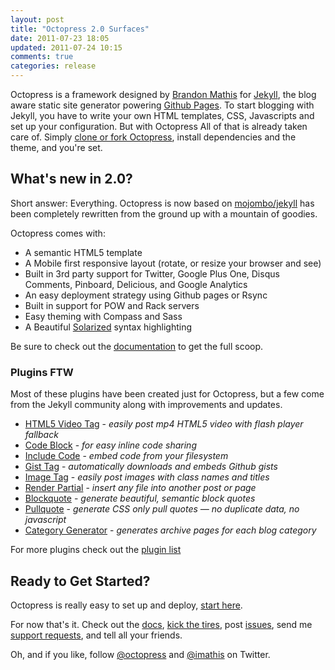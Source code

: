 ```yaml
---
layout: post
title: "Octopress 2.0 Surfaces"
date: 2011-07-23 18:05
updated: 2011-07-24 10:15
comments: true
categories: release
---
```


Octopress is a framework designed by [Brandon Mathis](http://brandonmathis.com) for [Jekyll](http://github.com/mojombo/jekyll), the blog aware static site generator powering [Github Pages](http://pages.github.com).
To start blogging with Jekyll, you have to write your own HTML templates, CSS, Javascripts and set up your configuration. But with Octopress
All of that is already taken care of. Simply [clone or fork Octopress](https://github.com/imathis/octopress), install dependencies and the theme, and you're set.

## What's new in 2.0?

Short answer: Everything. Octopress is now based on [mojombo/jekyll](http://github.com/mojombo/jekyll) has been completely rewritten from the ground up with a mountain of goodies.

Octopress comes with:

- A semantic HTML5 template
- A Mobile first responsive layout (rotate, or resize your browser and see)
- Built in 3rd party support for Twitter, Google Plus One, Disqus Comments, Pinboard, Delicious, and Google Analytics
- An easy deployment strategy using Github pages or Rsync
- Built in support for POW and Rack servers
- Easy theming with Compass and Sass
- A Beautiful [Solarized](http://ethanschoonover.com/solarized) syntax highlighting

Be sure to check out the [documentation](/docs) to get the full scoop.

### Plugins FTW

Most of these plugins have been created just for Octopress, but a few come from the Jekyll community along with improvements and updates.

- [HTML5 Video Tag](/docs/plugins/video-tag) - *easily post mp4 HTML5 video with flash player fallback*
- [Code Block](/docs/plugins/codeblock) - *for easy inline code sharing*
- [Include Code](/docs/plugins/include-code) - *embed code from your filesystem*
- [Gist Tag](/docs/plugins/gist-tag) - *automatically downloads and embeds Github gists*
- [Image Tag](/docs/plugins/image-tag) - *easily post images with class names and titles*
- [Render Partial](/docs/plugins/render-partial) - *insert any file into another post or page*
- [Blockquote](/docs/plugins/blockquote) - *generate beautiful, semantic block quotes*
- [Pullquote](/docs/plugins/pullquote) - *generate CSS only pull quotes &mdash; no duplicate data, no javascript*
- [Category Generator](/docs/plugins/category-generator) - *generates archive pages for each blog category*

For more plugins check out the [plugin list](/docs/plugins)

## Ready to Get Started?

Octopress is really easy to set up and deploy, [start here](/docs/setup).

For now that's it. Check out the [docs](/docs), [kick the tires](http://github.com/imathis/octopress), post [issues](http://github.com/imathis/octopress/issues), send me [support requests](http://convore.com/octopress/support), and tell all your friends.

Oh, and if you like, follow [@octopress](http://twitter.com/octopress) and [@imathis](http://twitter.com/imathis) on Twitter.
